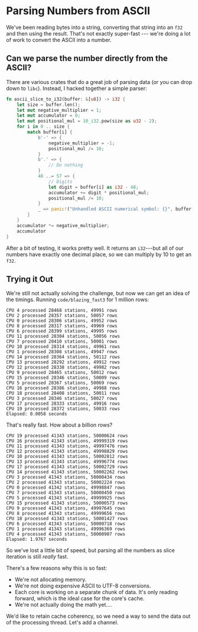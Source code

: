 # Parsing Numbers from ASCII

We've been reading bytes into a string, converting that string into an `f32` and then using the result.
That's not exactly super-fast --- we're doing a lot of work to convert the ASCII into a number.

## Can we parse the number directly from the ASCII?

There are various crates that do a great job of parsing data (or you can drop down to `libc`). Instead, I hacked
together a simple parser:

```rust
fn ascii_slice_to_i32(buffer: &[u8]) -> i32 {
    let size = buffer.len();
    let mut negative_multiplier = 1;
    let mut accumulator = 0;
    let mut positional_mul = 10_i32.pow(size as u32 - 2);
    for i in 0 .. size {
        match buffer[i] {
            b'-' => {
                negative_multiplier = -1;
                positional_mul /= 10;
            }
            b'.' => {
                // Do nothing
            }
            48 ..= 57 => {
                // Digits
                let digit = buffer[i] as i32 - 48;
                accumulator += digit * positional_mul;
                positional_mul /= 10;
            }
            _ => panic!("Unhandled ASCII numerical symbol: {}", buffer[i]),
        }
    }
    accumulator *= negative_multiplier;
    accumulator
}
```

After a bit of testing, it works pretty well. It returns an `i32`---but all of our numbers have exactly one
decimal place, so we can multiply by 10 to get an `f32`.

## Trying it Out

We're still not actually solving the challenge, but now we can get an idea of the timings. Running `code/blazing_fast3`
for 1 million rows:

```
CPU 4 processed 28468 stations, 49991 rows
CPU 2 processed 28357 stations, 50057 rows
CPU 0 processed 28306 stations, 49952 rows
CPU 8 processed 28317 stations, 49969 rows
CPU 6 processed 28399 stations, 49995 rows
CPU 11 processed 28304 stations, 50056 rows
CPU 7 processed 28410 stations, 50001 rows
CPU 10 processed 28314 stations, 49961 rows
CPU 1 processed 28308 stations, 49947 rows
CPU 14 processed 28364 stations, 50112 rows
CPU 13 processed 28292 stations, 49912 rows
CPU 12 processed 28338 stations, 49982 rows
CPU 9 processed 28465 stations, 50012 rows
CPU 15 processed 28346 stations, 50009 rows
CPU 5 processed 28367 stations, 50069 rows
CPU 16 processed 28386 stations, 49988 rows
CPU 18 processed 28408 stations, 50011 rows
CPU 3 processed 28346 stations, 50027 rows
CPU 17 processed 28333 stations, 49916 rows
CPU 19 processed 28372 stations, 50033 rows
Elapsed: 0.0058 seconds
```

That's really fast. How about a billion rows?

```
CPU 19 processed 41343 stations, 50000624 rows
CPU 16 processed 41343 stations, 49999319 rows
CPU 11 processed 41343 stations, 49997476 rows
CPU 12 processed 41343 stations, 49998829 rows
CPU 10 processed 41343 stations, 50002812 rows
CPU 13 processed 41343 stations, 49996774 rows
CPU 17 processed 41343 stations, 50002729 rows
CPU 14 processed 41343 stations, 50002262 rows
CPU 3 processed 41343 stations, 50000434 rows
CPU 2 processed 41343 stations, 50002224 rows
CPU 0 processed 41342 stations, 49998847 rows
CPU 7 processed 41343 stations, 50000450 rows
CPU 5 processed 41343 stations, 49999925 rows
CPU 15 processed 41343 stations, 50000573 rows
CPU 9 processed 41343 stations, 49997645 rows
CPU 8 processed 41343 stations, 49999656 rows
CPU 18 processed 41343 stations, 50001427 rows
CPU 6 processed 41343 stations, 50000718 rows
CPU 1 processed 41343 stations, 49996369 rows
CPU 4 processed 41343 stations, 50000907 rows
Elapsed: 1.9767 seconds
```

So we've lost a little bit of speed, but parsing all the numbers as slice iteration is still *really* fast.

There's a few reasons why this is so fast:

* We're not allocating memory.
* We're not doing expensive ASCII to UTF-8 conversions.
* Each core is working on a separate chunk of data. It's only reading forward, which is the ideal case for the core's cache.
* We're not actually doing the math yet....

We'd like to retain cache coherency, so we need a way to send the data out of the processing thread. Let's add a channel.